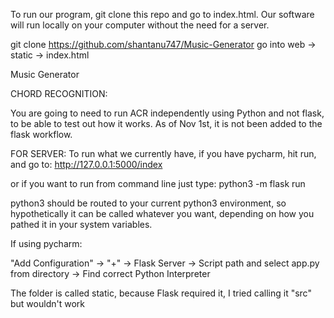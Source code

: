 To run our program, git clone this repo and go to index.html. Our software will run locally on your computer without the need for a server.

git clone https://github.com/shantanu747/Music-Generator
go into web -> static -> index.html

Music Generator

CHORD RECOGNITION:

You are going to need to run ACR independently using Python and not flask, to be able to test out how it works. As of Nov 1st, it is not been added to the flask workflow.

FOR SERVER:
To run what we currently have, if you have pycharm, hit run, and go to:
http://127.0.0.1:5000/index 

or if you want to run from command line just type:
python3 -m flask run

python3 should be routed to your current python3 environment, so hypothetically it can be called whatever you want, depending on how you pathed it in your system variables.

If using pycharm:

"Add Configuration" -> "+" -> Flask Server -> Script path and select app.py from directory -> Find correct Python Interpreter

The folder is called static, because Flask required it, I tried calling it "src" but wouldn't work
